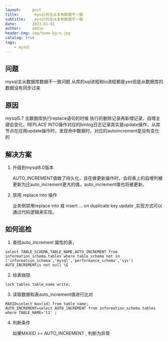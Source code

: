 ```yaml
---
layout:     post
title:       mysql的主从复制数据不一致
subtitle:    mysql的主从复制数据不一致
date:       2023-01-01
author:     eddie
header-img: img/home-bg-o.jpg
catalog: true
tags:
    - mysql
---
```


## 问题

mysql主从数据库数据不一致问题 从库的sql进程和io进程都是yes但是从数据库的数据没有同步过来

## 原因
mysql5.7  主数据库执行replace语句的时候 执行的删除记录再新增记录，自增主键会变化，REPLACE INTO操作对应的binlog日志记录其实是update操作，从库节点在应用update操作时，发现命中数据时，对应的autoincrement是没有变化的


## 解决方案
1. 升级到mysql8.0版本 
   
     AUTO_INCREMENT值做了持久化，且在做更新操作时，会将表上的自增列被更新为比auto_increment更大的值，auto_increment值也将被更新。

2. 禁用 replace into 操作
   
   业务侧禁用replace into 或 insert ... on duplicate  key update ,实现方式可以通过代码逻辑来实现。

## 如何巡检
1. 查找auto_increment 属性的表，
```
select TABLE_SCHEMA,TABLE_NAME,AUTO_INCREMENT from information_schema.tables where table_schema not in ('information_schema','mysql','performance_schema','sys') AUTO_INCREMENTis not null \G

```
2. 给表枷锁
```
lock tables table_name write;
```  

3. 读取数据和表auto_increment值进行比对
 ```
MAXID=select max(id) from table_name;
AUTO_INCREMENT=select AUTO_INCREMENT from information_schema.tables where TABLE_NAME='t1' ;
```

4. 判断条件
   
    如果MAXID >= AUTO_INCREMENT , 判断为异常




